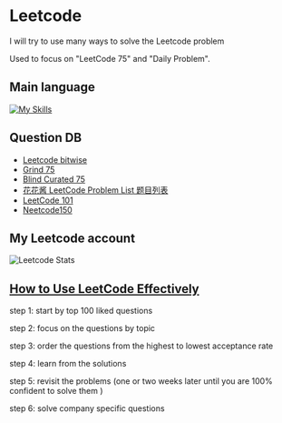 # Leetcode
I will try to use many ways to solve the Leetcode problem

Used to focus on "LeetCode 75" and "Daily Problem".

<h2>Main language</h2>

[![My Skills](https://skillicons.dev/icons?i=cpp,python,c)](https://skillicons.dev)

<h2>Question DB</h2>

* [Leetcode bitwise](https://steveyang.blog/zh_tw/2022/07/02/leetcode-easy-bitwise-xor-summary/)
* [Grind 75](https://www.techinterviewhandbook.org/grind75)
* [Blind Curated 75](https://hackmd.io/B5OJc3twTAOJg6yEysmOoA)
* [花花酱 LeetCode Problem List 题目列表](https://zxi.mytechroad.com/blog/leetcode-problem-categories/)
* [LeetCode 101](https://github.com/changgyhub/leetcode_101/)
* [Neetcode150](https://github.com/peterbonnesoeur/Neetcode150)

<h2>My Leetcode account</h2>

![Leetcode Stats](https://leetcard.jacoblin.cool/jacksonchen1998?theme=dark&font=Ubuntu&ext=contest/heatmap)

## [How to Use LeetCode Effectively](https://www.youtube.com/watch?v=IB_F10twtvY)

step 1: start by top 100 liked questions

step 2: focus on the questions by topic

step 3: order the questions from the highest to lowest acceptance rate

step 4: learn from the solutions

step 5: revisit the problems
(one or two weeks later until you are 100% confident to solve them )

step 6: solve company specific questions
